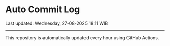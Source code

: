 # Auto Commit Log

Last updated: Wednesday, 27-08-2025 18:11 WIB

---

This repository is automatically updated every hour using GitHub Actions.
